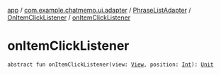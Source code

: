 [app](../../../index.md) / [com.example.chatmemo.ui.adapter](../../index.md) / [PhraseListAdapter](../index.md) / [OnItemClickListener](index.md) / [onItemClickListener](./on-item-click-listener.md)

# onItemClickListener

`abstract fun onItemClickListener(view: `[`View`](https://developer.android.com/reference/android/view/View.html)`, position: `[`Int`](https://kotlinlang.org/api/latest/jvm/stdlib/kotlin/-int/index.html)`): `[`Unit`](https://kotlinlang.org/api/latest/jvm/stdlib/kotlin/-unit/index.html)